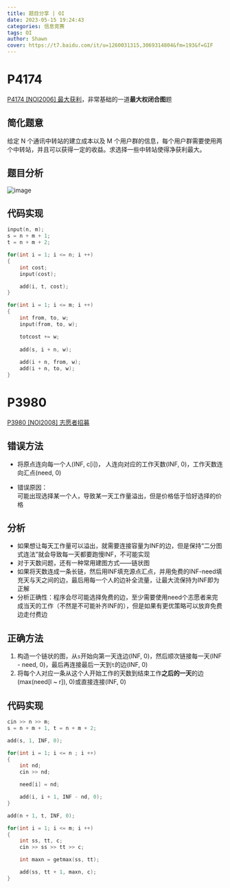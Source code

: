 ```yaml
---
title: 题目分享 | OI
date: 2023-05-15 19:24:43
categories: 信息竞赛
tags: OI
author: Shawn
cover: https://t7.baidu.com/it/u=1260031315,3069314804&fm=193&f=GIF
---
```


# P4174

[P4174 [NOI2006] 最大获利](https://www.luogu.com.cn/problem/P4174)，非常基础的一道**最大权闭合图**题

## 简化题意
给定 N 个通讯中转站的建立成本以及 M 个用户群的信息，每个用户群需要使用两个中转站，并且可以获得一定的收益。求选择一些中转站使得净获利最大。

## 题目分析

![image](https://github.com/ShawnNotFound/Shawns-blog/assets/97796289/6527cb62-fdc6-4bad-813e-382f26ba8cb9)

## 代码实现

```c++
input(n, m);
s = n + m + 1;
t = n + m + 2;

for(int i = 1; i <= n; i ++)
{
    int cost;
    input(cost);

    add(i, t, cost);
}

for(int i = 1; i <= m; i ++)
{
    int from, to, w;
    input(from, to, w);

    totcost += w;
    
    add(s, i + n, w);
    
    add(i + n, from, w);
    add(i + n, to, w);
}
```

# P3980

[P3980 [NOI2008] 志愿者招募](https://www.luogu.com.cn/problem/P3980)

## 错误方法

+ 将原点连向每一个人(INF, c[i])， 人连向对应的工作天数(INF, 0)，工作天数连向汇点(need, 0)

+ 错误原因：\
可能出现选择某一个人，导致某一天工作量溢出，但是价格低于恰好选择的价格

## 分析

+ 如果想让每天工作量可以溢出，就需要连接容量为INF的边，但是保持“二分图式连法”就会导致每一天都要跑慢INF，不可能实现
+ 对于天数问题，还有一种常用建图方式——链状图
+ 如果将天数连成一条长链，然后用INF填充源点汇点，并用免费的INF-need填充天与天之间的边，最后用每一个人的边补全流量，让最大流保持为INF即为正解
+ 分析正确性：程序会尽可能选择免费的边，至少需要使用need个志愿者来完成当天的工作（不然是不可能补齐INF的），但是如果有更优策略可以放弃免费边走付费边

## 正确方法

1. 构造一个链状的图，从`s`开始向第一天连边(INF, 0)，然后顺次链接每一天(INF - need, 0)，最后再连接最后一天到`t`的边(INF, 0)
2. 将每个人对应一条从这个人开始工作的天数到结束工作**之后的一天**的边(max(need[l ~ r]), 0)或直接连接(INF, 0)

## 代码实现

```c++
cin >> n >> m;
s = n + m + 1, t = n + m + 2;

add(s, 1, INF, 0);

for(int i = 1; i <= n ; i ++)
{
    int nd;
    cin >> nd;

    need[i] = nd;

    add(i, i + 1, INF - nd, 0);
}

add(n + 1, t, INF, 0);

for(int i = 1; i <= m; i ++)
{
    int ss, tt, c;
    cin >> ss >> tt >> c;

    int maxn = getmax(ss, tt);

    add(ss, tt + 1, maxn, c);
}
```

